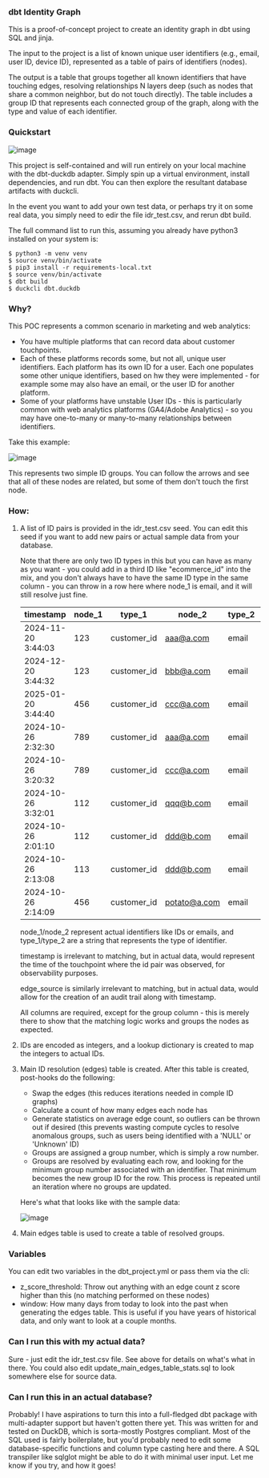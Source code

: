 ### dbt Identity Graph

This is a proof-of-concept project to create an identity graph in dbt using SQL and jinja. 

The input to the project is a list of known unique user identifiers (e.g., email, user ID, device ID), represented as a table of pairs of identifiers (nodes).

The output is a table that groups together all known identifiers that have touching edges, resolving relationships N layers deep (such as nodes that share a common neighbor, but do not touch directly). The table includes a group ID that represents each connected group of the graph, along with the type and value of each identifier.

### Quickstart

![image](../assets/demo.gif)

This project is self-contained and will run entirely on your local machine with the dbt-duckdb adapter. Simply spin up a virtual environment, install dependencies, and run dbt. You can then explore the resultant database artifacts with duckcli.

In the event you want to add your own test data, or perhaps try it on some real data, you simply need to edir the file idr_test.csv, and rerun dbt build.

The full command list to run this, assuming you already have python3 installed on your system is:

```
$ python3 -m venv venv
$ source venv/bin/activate
$ pip3 install -r requirements-local.txt
$ source venv/bin/activate
$ dbt build
$ duckcli dbt.duckdb
```

### Why?

This POC represents a common scenario in marketing and web analytics:

- You have multiple platforms that can record data about customer touchpoints.
- Each of these platforms records some, but not all, unique user identifiers. Each platform has its own ID for a user. Each one populates some other unique identifiers, based on hw they were implemented - for example some may also have an email, or the user ID for another platform.
- Some of your platforms have unstable User IDs - this is particularly common with web analytics platforms (GA4/Adobe Analytics) - so you may have one-to-many or many-to-many relationships between identifiers.


Take this example:

![image](../assets/identity_groups.jpg)

This represents two simple ID groups. You can follow the arrows and see that all of these nodes are related, but some of them don't touch the first node.

### How:

1. A list of ID pairs is provided in the idr_test.csv seed. You can edit this seed if you want to add new pairs or actual sample data from your database. 

    Note that there are only two ID types in this but you can have as many as you want - you could add in a third ID like "ecommerce_id" into the mix, and you don't always have to have the same ID type in the same column - you can throw in a row here where node_1 is email, and it will still resolve just fine.

    |timestamp|node_1|type_1|node_2|type_2|edge_source|group|
    |-|-|-|-|-|-|-|
    2024-11-20 3:44:03|123|customer_id|aaa@a.com|email|test_data|group_1
    2024-12-20 3:44:32|123|customer_id|bbb@a.com|email|test_data|group_1
    2025-01-20 3:44:40|456|customer_id|ccc@a.com|email|test_data|group_1
    2024-10-26 2:32:30|789|customer_id|aaa@a.com|email|test_data|group_1
    2024-10-26 3:20:32|789|customer_id|ccc@a.com|email|test_data|group_1
    2024-10-26 3:32:01|112|customer_id|qqq@b.com|email|test_data|group_2
    2024-10-26 2:01:10|112|customer_id|ddd@b.com|email|test_data|group_2
    2024-10-26 2:13:08|113|customer_id|ddd@b.com|email|test_data|group_2
    2024-10-26 2:14:09|456|customer_id|potato@a.com|email|test_data|group_1

    node_1/node_2 represent actual identifiers like IDs or emails, and type_1/type_2 are a string that represents the type of identifier.

    timestamp is irrelevant to matching, but in actual data, would represent the time of the touchpoint where the id pair was observed, for observability purposes.

    edge_source is similarly irrelevant to matching, but in actual data, would allow for the creation of an audit trail along with timestamp.

    All columns are required, except for the group column - this is merely there to show that the matching logic works and groups the nodes as expected.

2. IDs are encoded as integers, and a lookup dictionary is created to map the integers to actual IDs.

3. Main ID resolution (edges) table is created. After this table is created, post-hooks do the following:

    - Swap the edges (this reduces iterations needed in comple ID graphs)
    - Calculate a count of how many edges each node has
    - Generate statistics on average edge count, so outliers can be thrown out if desired (this prevents wasting compute cycles to resolve anomalous groups, such as users being identified with a 'NULL' or 'Unknown' ID)
    - Groups are assigned a group number, which is simply a row number.
    - Groups are resolved by evaluating each row, and looking for the minimum group number associated with an identifier. That minimum becomes the new group ID for the row. This process is repeated until an iteration where no groups are updated.

    Here's what that looks like with the sample data:

    ![image](../assets/group_dedupe.jpg)

4. Main edges table is used to create a table of resolved groups.

### Variables

You can edit two variables in the dbt_project.yml or pass them via the cli:

- z_score_threshold: Throw out anything with an edge count z score higher than this (no matching performed on these nodes)
- window: How many days from today to look into the past when generating the edges table. This is useful if you have years of historical data, and only want to look at a couple months.

### Can I run this with my actual data?

Sure - just edit the idr_test.csv file. See above for details on what's what in there. You could also edit update_main_edges_table_stats.sql to look somewhere else for source data.

### Can I run this in an actual database?

Probably! I have aspirations to turn this into a full-fledged dbt package with multi-adapter support but haven't gotten there yet. This was written for and tested on DuckDB, which is sorta-mostly Postgres compliant. Most of the SQL used is fairly boilerplate, but you'd probably need to edit some database-specific functions and column type casting here and there. A SQL transpiler like sqlglot might be able to do it with minimal user input. Let me know if you try, and how it goes!
